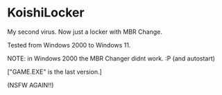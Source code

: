 # KoishiLocker
My second virus. Now just a locker with MBR Change.

Tested from Windows 2000 to Windows 11.

NOTE: in Windows 2000 the MBR Changer didnt work. :P (and autostart)

["GAME.EXE" is the last version.]

(NSFW AGAIN!!)

